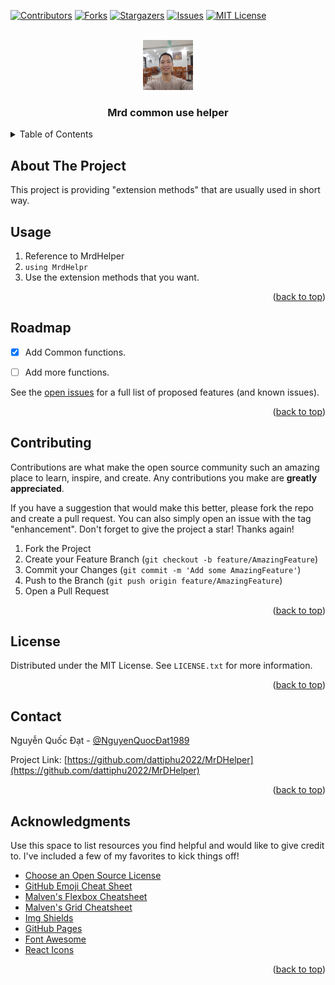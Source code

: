 <div id="top"></div>

[![Contributors][contributors-shield]][contributors-url]
[![Forks][forks-shield]][forks-url]
[![Stargazers][stars-shield]][stars-url]
[![Issues][issues-shield]][issues-url]
[![MIT License][license-shield]][license-url]



<!-- PROJECT LOGO -->
<br />
<div align="center">
  <a href="https://github.com/dattiphu2022/MrDHelper">
    <img src="Images/logo.jpg" alt="Logo" width="80" height="80">
  </a>

  <h3 align="center">Mrd common use helper</h3>
</div>



<!-- TABLE OF CONTENTS -->
<details>
  <summary>Table of Contents</summary>
  <ol>
    <li>
      <a href="#about-the-project">About The Project</a>      
    </li>    
    <li><a href="#usage">Usage</a></li>
    <li><a href="#roadmap">Roadmap</a></li>
    <li><a href="#contributing">Contributing</a></li>
    <li><a href="#license">License</a></li>
    <li><a href="#contact">Contact</a></li>
    <li><a href="#acknowledgments">Acknowledgments</a></li>
  </ol>
</details>



<!-- ABOUT THE PROJECT -->
## About The Project

This project is providing "extension methods" that are usually used in short way.


<!-- USAGE EXAMPLES -->
## Usage

1. Reference to MrdHelper
2. ```using MrdHelpr```
3. Use the extension methods that you want.

<p align="right">(<a href="#top">back to top</a>)</p>



<!-- ROADMAP -->
## Roadmap

- [x] Add Common functions.
- [ ] Add more functions.


See the [open issues](https://github.com/dattiphu2022/MrDHelper/issues) for a full list of proposed features (and known issues).

<p align="right">(<a href="#top">back to top</a>)</p>



<!-- CONTRIBUTING -->
## Contributing

Contributions are what make the open source community such an amazing place to learn, inspire, and create. Any contributions you make are **greatly appreciated**.

If you have a suggestion that would make this better, please fork the repo and create a pull request. You can also simply open an issue with the tag "enhancement".
Don't forget to give the project a star! Thanks again!

1. Fork the Project
2. Create your Feature Branch (`git checkout -b feature/AmazingFeature`)
3. Commit your Changes (`git commit -m 'Add some AmazingFeature'`)
4. Push to the Branch (`git push origin feature/AmazingFeature`)
5. Open a Pull Request

<p align="right">(<a href="#top">back to top</a>)</p>



<!-- LICENSE -->
## License

Distributed under the MIT License. See `LICENSE.txt` for more information.

<p align="right">(<a href="#top">back to top</a>)</p>



<!-- CONTACT -->
## Contact

Nguyễn Quốc Đạt - [@NguyenQuocĐat1989](https://www.facebook.com/NguyenQuocDat1989)

Project Link: [https://github.com/dattiphu2022/MrDHelper](https://github.com/dattiphu2022/MrDHelper)

<p align="right">(<a href="#top">back to top</a>)</p>



<!-- ACKNOWLEDGMENTS -->
## Acknowledgments

Use this space to list resources you find helpful and would like to give credit to. I've included a few of my favorites to kick things off!

* [Choose an Open Source License](https://choosealicense.com)
* [GitHub Emoji Cheat Sheet](https://www.webpagefx.com/tools/emoji-cheat-sheet)
* [Malven's Flexbox Cheatsheet](https://flexbox.malven.co/)
* [Malven's Grid Cheatsheet](https://grid.malven.co/)
* [Img Shields](https://shields.io)
* [GitHub Pages](https://pages.github.com)
* [Font Awesome](https://fontawesome.com)
* [React Icons](https://react-icons.github.io/react-icons/search)

<p align="right">(<a href="#top">back to top</a>)</p>



<!-- MARKDOWN LINKS & IMAGES -->
<!-- https://www.markdownguide.org/basic-syntax/#reference-style-links -->
[contributors-shield]: https://img.shields.io/github/contributors/dattiphu2022/MrDHelper?style=for-the-badge
[contributors-url]: https://github.com/dattiphu2022/MrDHelper/graphs/contributors
[forks-shield]: https://img.shields.io/github/forks/dattiphu2022/MrDHelper?style=for-the-badge
[forks-url]: https://github.com/dattiphu2022/MrDHelper/network/members
[stars-shield]: https://img.shields.io/github/stars//dattiphu2022/MrDHelper?style=for-the-badge
[stars-url]: https://github.com/dattiphu2022/MrDHelper/stargazers
[issues-shield]: https://img.shields.io/github/issues//dattiphu2022/MrDHelper?style=for-the-badge
[issues-url]: https://github.com/dattiphu2022/MrDHelper/issues
[license-shield]: https://img.shields.io/github/license/dattiphu2022/MrDHelper?style=for-the-badge
[license-url]: https://github.com/dattiphu2022/MrDHelper/blob/master/LICENSE.txt
